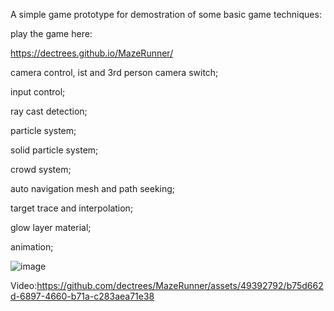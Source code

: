 
A simple game prototype for demostration of some basic game techniques:

play the game here:

https://dectrees.github.io/MazeRunner/

camera control, ist and 3rd person camera switch;

input control;

ray cast detection;

particle system;

solid particle system;

crowd system;

auto navigation mesh and path seeking;

target trace and interpolation;

glow layer material;

animation;

![image](https://github.com/dectrees/MazeRunner/assets/49392792/9767328c-b99c-4081-837e-0c6223ecdd87)

Video:https://github.com/dectrees/MazeRunner/assets/49392792/b75d662d-6897-4660-b71a-c283aea71e38

